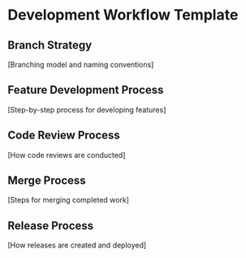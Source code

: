 # Development Workflow Template

## Branch Strategy

[Branching model and naming conventions]

## Feature Development Process

[Step-by-step process for developing features]

## Code Review Process

[How code reviews are conducted]

## Merge Process

[Steps for merging completed work]

## Release Process

[How releases are created and deployed]
